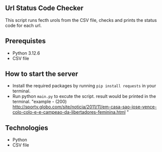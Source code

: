 ## Url Status Code Checker
This script runs fecth urols from the CSV file, checks and prints the status code for each url.

## Prerequistes
- Python 3.12.6
- CSV file

## How to start the server
- Install the required packages by running `pip install requests` in your terminal.
- Run python `main.py` to excute the script.
result would be printed in the terminal.
"example - (200) http://sportv.globo.com/site/noticia/2011/11/em-casa-sao-jose-vence-colo-colo-e-e-campeao-da-libertadores-feminina.html "

## Technologies 
- Python 
- CSV file
